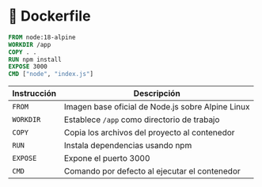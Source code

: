 # 📖 Dockerfile

```Dockerfile
FROM node:18-alpine
WORKDIR /app
COPY . .
RUN npm install
EXPOSE 3000
CMD ["node", "index.js"]
```

| Instrucción | Descripción |
|-------------|-------------|
| `FROM`      | Imagen base oficial de Node.js sobre Alpine Linux |
| `WORKDIR`   | Establece `/app` como directorio de trabajo |
| `COPY`      | Copia los archivos del proyecto al contenedor |
| `RUN`       | Instala dependencias usando npm |
| `EXPOSE`    | Expone el puerto 3000 |
| `CMD`       | Comando por defecto al ejecutar el contenedor |
